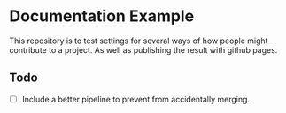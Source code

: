 # Documentation Example

This repository is to test settings for several ways of how people might contribute to a project. As well as publishing the result with github pages.

## Todo

* [ ] Include a better pipeline to prevent from accidentally merging.